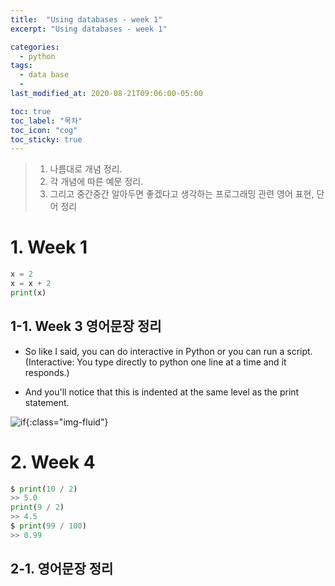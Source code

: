 ```yaml
---
title:  "Using databases - week 1"
excerpt: "Using databases - week 1"

categories:
  - python
tags:
  - data base
  - 
last_modified_at: 2020-08-21T09:06:00-05:00

toc: true
toc_label: "목차"
toc_icon: "cog"
toc_sticky: true
---
```


> 1. 나름대로 개념 정리.  
> 2. 각 개념에 따른 예문 정리.  
> 3. 그리고 중간중간 알아두면 좋겠다고 생각하는 프로그래밍 관련 영어 표현, 단어 정리


# 1. Week 1



```python
x = 2
x = x + 2
print(x)
```


## 1-1. Week 3 영어문장 정리

- So like I said, you can do interactive in Python or you can run a script.(Interactive: You type directly to python one line at a time and it responds.)  

- And you'll notice that this is indented at the same level as the print statement.

![if](https://yeonghunko.github.io/assets/img/coursera-python/if.png){:class="img-fluid"}



# 2. Week 4



```python
$ print(10 / 2)
>> 5.0
print(9 / 2)
>> 4.5
$ print(99 / 100)
>> 0.99
```

## 2-1. 영어문장 정리

